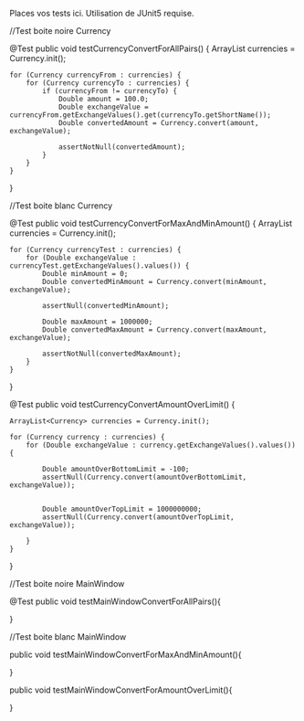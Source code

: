 Places vos tests ici. Utilisation de JUnit5 requise.

//Test boite noire Currency

@Test
public void testCurrencyConvertForAllPairs() {
    ArrayList<Currency> currencies = Currency.init();

    for (Currency currencyFrom : currencies) {
        for (Currency currencyTo : currencies) {
            if (currencyFrom != currencyTo) {
                Double amount = 100.0;
                Double exchangeValue = currencyFrom.getExchangeValues().get(currencyTo.getShortName());
                Double convertedAmount = Currency.convert(amount, exchangeValue);

                assertNotNull(convertedAmount);
            }
        }
    }
}

//Test boite blanc Currency

@Test
public void testCurrencyConvertForMaxAndMinAmount() {
    ArrayList<Currency> currencies = Currency.init();

    for (Currency currencyTest : currencies) {
        for (Double exchangeValue : currencyTest.getExchangeValues().values()) {
            Double minAmount = 0;
            Double convertedMinAmount = Currency.convert(minAmount, exchangeValue);

            assertNull(convertedMinAmount);

            Double maxAmount = 1000000;
            Double convertedMaxAmount = Currency.convert(maxAmount, exchangeValue);

            assertNotNull(convertedMaxAmount);
        }
    }
}

@Test
public void testCurrencyConvertAmountOverLimit() {
        
    ArrayList<Currency> currencies = Currency.init();

    for (Currency currency : currencies) {
        for (Double exchangeValue : currency.getExchangeValues().values()) {
            
            Double amountOverBottomLimit = -100;
            assertNull(Currency.convert(amountOverBottomLimit, exchangeValue));

                
            Double amountOverTopLimit = 1000000000;
            assertNull(Currency.convert(amountOverTopLimit, exchangeValue));

        }
    }
}

//Test boite noire MainWindow

@Test
public void testMainWindowConvertForAllPairs(){

}

//Test boite blanc MainWindow

public void testMainWindowConvertForMaxAndMinAmount(){
    
}

public void testMainWindowConvertForAmountOverLimit(){
    
}